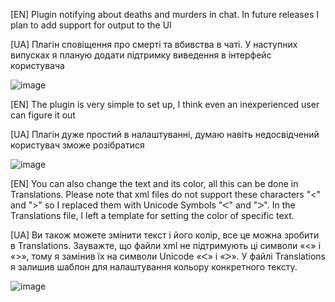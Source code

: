 [EN] Plugin notifying about deaths and murders in chat. In future releases I plan to add support for output to the UI

[UA] Плагін сповіщення про смерті та вбивства в чаті. У наступних випусках я планую додати підтримку виведення в інтерфейс користувача

![image](https://github.com/Maximjetfs1305/UCGS_KillInfo/assets/147804958/5bdacc56-a2e4-4a42-9408-00e5959601a1)

[EN] The plugin is very simple to set up, I think even an inexperienced user can figure it out

[UA] Плагін дуже простий в налаштуванні, думаю навіть недосвідчений користувач зможе розібратися

![image](https://github.com/Maximjetfs1305/UCGS_KillInfo/assets/147804958/49b65bff-a7bd-46a9-9a4e-780312be0fdf)

[EN] You can also change the text and its color, all this can be done in Translations.
Please note that xml files do not support these characters "<" and ">" so I replaced them with Unicode Symbols "ᐸ" and "ᐳ". 
In the Translations file, I left a template for setting the color of specific text.

[UA] Ви також можете змінити текст і його колір, все це можна зробити в Translations.
Зауважте, що файли xml не підтримують ці символи «<» і «>», тому я замінив їх на символи Unicode «ᐸ» і «ᐳ». 
У файлі Translations я залишив шаблон для налаштування кольору конкретного тексту.

![image](https://github.com/Maximjetfs1305/UCGS_KillInfo/assets/147804958/5845506d-1e4d-4a1b-b380-83ca76dcd032)
